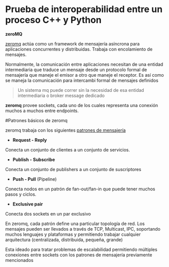 # Prueba de interoperabilidad entre un proceso C++ y Python

**zeroMQ**

[zeromq](http://zguide.zeromq.org/page:all) actúa como un framework de mensajería asíncrona
para aplicaciones concurrentes y distribuidas. Trabaja con encolamiento de mensajes.

Normalmente, la comunicación entre aplicaciones necesitan de una entidad intermediaria que
traduce un mensaje desde un protocolo formal de mensajería que maneje el emisor a otro
que maneje el receptor. Es así como se maneja la comunicación para intercambi formal de 
mensajes definidos

>Un sistema mq puede correr sin la necesidad de esa entidad intermediaria o broker message
dedicado

**zeromq** provee sockets, cada uno de los cuales representa una conexión muchos a muchos 
entre endpoints.


#Patrones básicos de zeromq

zeromq trabaja con los siguientes [patrones de mensajería](http://zguide.zeromq.org/page:all#Messaging-Patterns)


+ **Request - Reply**
 
 Conecta un conjunto de clientes a un conjunto de servicios.
 
 + **Publish - Subscribe**
 
 Conecta un conjunto de publishers a un conjunto de suscriptores
 
 + **Push - Pull** (Pipeline)
 
 Conecta nodos en un patrón de fan-out/fan-in  que puede tener muchos pasos y ciclos.
 
 + **Exclusive pair**
 
 Conecta dos sockets en un par exclusivo
 
 
 
 
 En zeromq, cada patrón define una particular topología de red. Los mensajes pueden ser llevados a través
 de TCP, Multicast, IPC, soportando muchos lenguajes y plataformas y permitiendo trabajar cualquier arquitectura
 (centralizada, distribuida, pequeña, grande)
 
 Esta ideado para tratar problemas de escalabilidad permitiendo múltiples conexiones entre sockets con los
 patrones de mensajería previamente mencionados
 